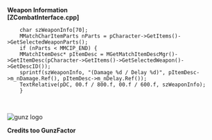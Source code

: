 <b>Weapon Information</b>
<br>
<b>[ZCombatInterface.cpp]</b> <br>


        char szWeaponInfo[70];
        MMatchCharItemParts nParts = pCharacter->GetItems()->GetSelectedWeaponParts();
        if (nParts < MMCIP_END) {
        MMatchItemDesc* pItemDesc = MGetMatchItemDescMgr()->GetItemDesc(pCharacter->GetItems()->GetSelectedWeapon()->GetDescID());
        sprintf(szWeaponInfo, "(Damage %d / Delay %d)", pItemDesc->m_nDamage.Ref(), pItemDesc->m_nDelay.Ref());
        TextRelative(pDC, 00.f / 800.f, 00.f / 600.f, szWeaponInfo);
        }



<br>

![gunz logo](https://i.imgur.com/7XOHNz5.png)

<b> Credits too GunzFactor </b>
